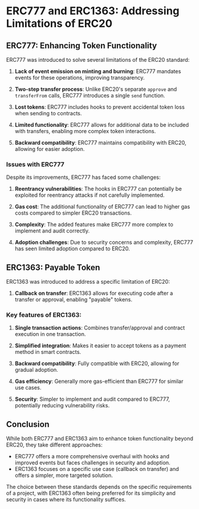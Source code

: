# ERC777 and ERC1363: Addressing Limitations of ERC20

## ERC777: Enhancing Token Functionality

ERC777 was introduced to solve several limitations of the ERC20 standard:

1. **Lack of event emission on minting and burning**: ERC777 mandates events for these operations, improving transparency.

2. **Two-step transfer process**: Unlike ERC20's separate `approve` and `transferFrom` calls, ERC777 introduces a single `send` function.

3. **Lost tokens**: ERC777 includes hooks to prevent accidental token loss when sending to contracts.

4. **Limited functionality**: ERC777 allows for additional data to be included with transfers, enabling more complex token interactions.

5. **Backward compatibility**: ERC777 maintains compatibility with ERC20, allowing for easier adoption.

### Issues with ERC777

Despite its improvements, ERC777 has faced some challenges:

1. **Reentrancy vulnerabilities**: The hooks in ERC777 can potentially be exploited for reentrancy attacks if not carefully implemented.

2. **Gas cost**: The additional functionality of ERC777 can lead to higher gas costs compared to simpler ERC20 transactions.

3. **Complexity**: The added features make ERC777 more complex to implement and audit correctly.

4. **Adoption challenges**: Due to security concerns and complexity, ERC777 has seen limited adoption compared to ERC20.

## ERC1363: Payable Token

ERC1363 was introduced to address a specific limitation of ERC20:

1. **Callback on transfer**: ERC1363 allows for executing code after a transfer or approval, enabling "payable" tokens.

### Key features of ERC1363:

1. **Single transaction actions**: Combines transfer/approval and contract execution in one transaction.

2. **Simplified integration**: Makes it easier to accept tokens as a payment method in smart contracts.

3. **Backward compatibility**: Fully compatible with ERC20, allowing for gradual adoption.

4. **Gas efficiency**: Generally more gas-efficient than ERC777 for similar use cases.

5. **Security**: Simpler to implement and audit compared to ERC777, potentially reducing vulnerability risks.

## Conclusion

While both ERC777 and ERC1363 aim to enhance token functionality beyond ERC20, they take different approaches:

- ERC777 offers a more comprehensive overhaul with hooks and improved events but faces challenges in security and adoption.
- ERC1363 focuses on a specific use case (callback on transfer) and offers a simpler, more targeted solution.

The choice between these standards depends on the specific requirements of a project, with ERC1363 often being preferred for its simplicity and security in cases where its functionality suffices.